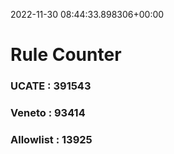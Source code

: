 2022-11-30 08:44:33.898306+00:00
# Rule Counter 
 ### UCATE : 391543

 ### Veneto : 93414

 ### Allowlist : 13925